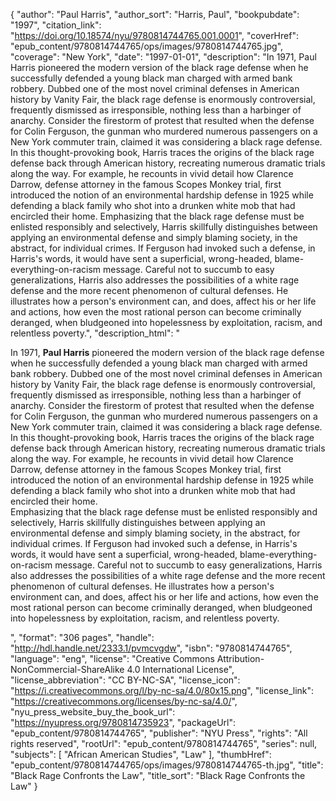 {
  "author": "Paul Harris",
  "author_sort": "Harris, Paul",
  "bookpubdate": "1997",
  "citation_link": "https://doi.org/10.18574/nyu/9780814744765.001.0001",
  "coverHref": "epub_content/9780814744765/ops/images/9780814744765.jpg",
  "coverage": "New York",
  "date": "1997-01-01",
  "description": "In 1971, Paul Harris pioneered the modern version of the black rage defense when he successfully defended a young black man charged with armed bank robbery. Dubbed one of the most novel criminal defenses in American history  by Vanity Fair, the black rage defense is enormously controversial, frequently dismissed as irresponsible, nothing less than a harbinger of anarchy. Consider the firestorm of protest that resulted when the defense for Colin Ferguson, the gunman who murdered numerous passengers on a New York commuter train, claimed it was considering a black rage defense. In this thought-provoking book, Harris traces the origins of the black rage defense back through American history, recreating numerous dramatic trials along the way. For example, he recounts in vivid detail how Clarence Darrow, defense attorney in the famous Scopes Monkey trial, first introduced the notion of an environmental hardship defense in 1925 while defending a black family who shot into a drunken white mob that had encircled their home. Emphasizing that the black rage defense must be enlisted responsibly and selectively, Harris skillfully distinguishes between applying an environmental defense and simply blaming society, in the abstract, for individual crimes. If Ferguson had invoked such a defense, in Harris's words, it would have sent a superficial, wrong-headed, blame-everything-on-racism message. Careful not to succumb to easy generalizations, Harris also addresses the possibilities of a white rage defense and the more recent phenomenon of cultural defenses. He illustrates how a person's environment can, and does, affect his or her life and actions, how even the most rational person can become criminally deranged, when bludgeoned into hopelessness by exploitation, racism, and relentless poverty.",
  "description_html": "<p>In 1971, <b>Paul Harris</b> pioneered the modern version of the black rage defense when he successfully defended a young black man charged with armed bank robbery. Dubbed one of the most novel criminal defenses in American history  by Vanity Fair, the black rage defense is enormously controversial, frequently dismissed as irresponsible, nothing less than a harbinger of anarchy. Consider the firestorm of protest that resulted when the defense for Colin Ferguson, the gunman who murdered numerous passengers on a New York commuter train, claimed it was considering a black rage defense.<br> In this thought-provoking book, Harris traces the origins of the black rage defense back through American history, recreating numerous dramatic trials along the way. For example, he recounts in vivid detail how Clarence Darrow, defense attorney in the famous Scopes Monkey trial, first introduced the notion of an environmental hardship defense in 1925 while defending a black family who shot into a drunken white mob that had encircled their home.<br> Emphasizing that the black rage defense must be enlisted responsibly and selectively, Harris skillfully distinguishes between applying an environmental defense and simply blaming society, in the abstract, for individual crimes. If Ferguson had invoked such a defense, in Harris's words, it would have sent a superficial, wrong-headed, blame-everything-on-racism message. Careful not to succumb to easy generalizations, Harris also addresses the possibilities of a white rage defense and the more recent phenomenon of cultural defenses. He illustrates how a person's environment can, and does, affect his or her life and actions, how even the most rational person can become criminally deranged, when bludgeoned into hopelessness by exploitation, racism, and relentless poverty.</p>",
  "format": "306 pages",
  "handle": "http://hdl.handle.net/2333.1/pvmcvgdw",
  "isbn": "9780814744765",
  "language": "eng",
  "license": "Creative Commons Attribution-NonCommercial-ShareAlike 4.0 International License",
  "license_abbreviation": "CC BY-NC-SA",
  "license_icon": "https://i.creativecommons.org/l/by-nc-sa/4.0/80x15.png",
  "license_link": "https://creativecommons.org/licenses/by-nc-sa/4.0/",
  "nyu_press_website_buy_the_book_url": "https://nyupress.org/9780814735923",
  "packageUrl": "epub_content/9780814744765",
  "publisher": "NYU Press",
  "rights": "All rights reserved",
  "rootUrl": "epub_content/9780814744765",
  "series": null,
  "subjects": [
    "African American Studies",
    "Law"
  ],
  "thumbHref": "epub_content/9780814744765/ops/images/9780814744765-th.jpg",
  "title": "Black Rage Confronts the Law",
  "title_sort": "Black Rage Confronts the Law"
}
